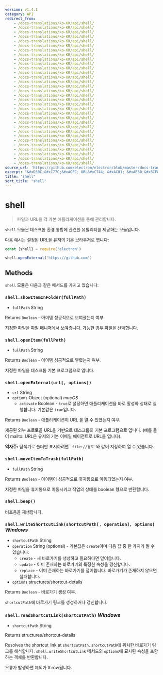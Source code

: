 ```yaml
---
version: v1.4.1
category: API
redirect_from:
    - /docs-translations/ko-KR/api/shell/
    - /docs-translations/ko-KR/api/shell/
    - /docs-translations/ko-KR/api/shell/
    - /docs-translations/ko-KR/api/shell/
    - /docs-translations/ko-KR/api/shell/
    - /docs-translations/ko-KR/api/shell/
    - /docs-translations/ko-KR/api/shell/
    - /docs-translations/ko-KR/api/shell/
    - /docs-translations/ko-KR/api/shell/
    - /docs-translations/ko-KR/api/shell/
    - /docs-translations/ko-KR/api/shell/
    - /docs-translations/ko-KR/api/shell/
    - /docs-translations/ko-KR/api/shell/
    - /docs-translations/ko-KR/api/shell/
    - /docs-translations/ko-KR/api/shell/
    - /docs-translations/ko-KR/api/shell/
    - /docs-translations/ko-KR/api/shell/
    - /docs-translations/ko-KR/api/shell/
    - /docs-translations/ko-KR/api/shell/
    - /docs-translations/ko-KR/api/shell/
    - /docs-translations/ko-KR/api/shell/
    - /docs-translations/ko-KR/api/shell/
    - /docs-translations/ko-KR/api/shell/
    - /docs-translations/ko-KR/api/shell/
    - /docs-translations/ko-KR/api/shell/
    - /docs-translations/ko-KR/api/shell/
    - /docs-translations/ko-KR/api/shell/
    - /docs-translations/ko-KR/api/shell/
    - /docs-translations/ko-KR/api/shell/
    - /docs-translations/ko-KR/api/shell/
    - /docs-translations/ko-KR/api/shell/
    - /docs-translations/ko-KR/api/shell/
source_url: 'https://github.com/electron/electron/blob/master/docs-translations/ko-KR/api/shell.md'
excerpt: "&#xD30C;&#xC77C;&#xACFC; URL&#xC744; &#xAC01; &#xAE30;&#xBCF8; &#xC560;&#xD50C;&#xB9AC;&#xCF00;&#xC774;&#xC158;&#xC744; &#xD1B5;&#xD574; &#xAD00;&#xB9AC;&#xD569;&#xB2C8;&#xB2E4;."
title: "shell"
sort_title: "shell"
---
```


# shell

> 파일과 URL을 각 기본 애플리케이션을 통해 관리합니다.

`shell` 모듈은 데스크톱 환경 통합에 관련한 유틸리티를 제공하는 모듈입니다.

다음 예시는 설정된 URL을 유저의 기본 브라우저로 엽니다:

```javascript
const {shell} = require('electron')

shell.openExternal('https://github.com')
```

## Methods

`shell` 모듈은 다음과 같은 메서드를 가지고 있습니다:

### `shell.showItemInFolder(fullPath)`

* `fullPath` String

Returns `Boolean` - 아이템 성공적으로 보여졌는지 여부.

지정한 파일을 파일 매니저에서 보여줍니다. 가능한 경우 파일을 선택합니다.

### `shell.openItem(fullPath)`

* `fullPath` String

Returns `Boolean` - 아이템 성공적으로 열렸는지 여부.

지정한 파일을 데스크톱 기본 프로그램으로 엽니다.

### `shell.openExternal(url[, options])`

* `url` String
* `options` Object (optional) _macOS_
  * `activate` Boolean - `true`로 설정하면 애플리케이션을 바로 활성화 상태로
    실행합니다. 기본값은 `true`입니다.

Returns `Boolean` - 애플리케이션이 URL 을 열 수 있었는지 여부.

제공된 외부 프로토콜 URL을 기반으로 데스크톱의 기본 프로그램으로 엽니다. (예를 들어
mailto: URL은 유저의 기본 이메일 에이전트로 URL을 엽니다).

**역자주:** 탐색기로 폴더만 표시하려면 `'file://경로'`와 같이 지정하여 열 수 있습니다.

### `shell.moveItemToTrash(fullPath)`

* `fullPath` String

Returns `Boolean` - 아이템이 성공적으로 휴지통으로 이동되었는지 여부.

지정한 파일을 휴지통으로 이동시키고 작업의 상태를 boolean 형으로 반환합니다.

### `shell.beep()`

비프음을 재생합니다.

### `shell.writeShortcutLink(shortcutPath[, operation], options)` _Windows_

* `shortcutPath` String
* `operation` String (optional) - 기본값은 `create`이며 다음 값 중 한 가지가 될 수
  있습니다:
  * `create` - 새 바로가기를 생성하고 필요하다면 덮어씁니다.
  * `update` - 이미 존재하는 바로가기의 특정한 속성을 갱신합니다.
  * `replace` - 이미 존재하는 바로가기를 덮어씁니다. 바로가기가 존재하지 않으면
    실패합니다.
* `options` structures/shortcut-details

Returns `Boolean` - 바로가기 생성 여부.

`shortcutPath`에 바로가기 링크를 생성하거나 갱신합니다.

### `shell.readShortcutLink(shortcutPath)` _Windows_

* `shortcutPath` String

Returns structures/shortcut-details

Resolves the shortcut link at `shortcutPath`.
`shortcutPath`에 위치한 바로가기 링크를 해석합니다. `shell.writeShortcutLink`
메서드의 `options`에 묘사된 속성을 포함하는 객체를 반환합니다.

오류가 발생하면 예외가 throw됩니다.
